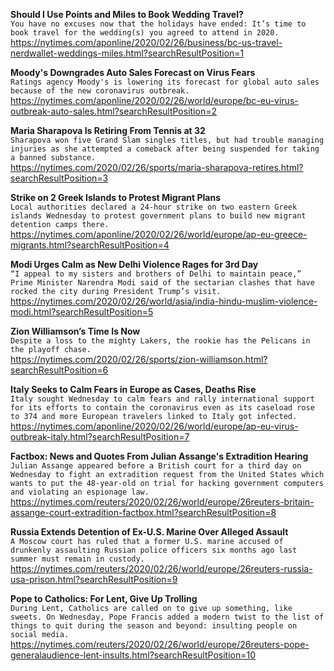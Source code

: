 **Should I Use Points and Miles to Book Wedding Travel?**\
`You have no excuses now that the holidays have ended: It’s time to book travel for the wedding(s) you agreed to attend in 2020.`\
https://nytimes.com/aponline/2020/02/26/business/bc-us-travel-nerdwallet-weddings-miles.html?searchResultPosition=1

**Moody's Downgrades Auto Sales Forecast on Virus Fears**\
`Ratings agency Moody's is lowering its forecast for global auto sales because of the new coronavirus outbreak.`\
https://nytimes.com/aponline/2020/02/26/world/europe/bc-eu-virus-outbreak-auto-sales.html?searchResultPosition=2

**Maria Sharapova Is Retiring From Tennis at 32**\
`Sharapova won five Grand Slam singles titles, but had trouble managing injuries as she attempted a comeback after being suspended for taking a banned substance.`\
https://nytimes.com/2020/02/26/sports/maria-sharapova-retires.html?searchResultPosition=3

**Strike on 2 Greek Islands to Protest Migrant Plans**\
`Local authorities declared a 24-hour strike on two eastern Greek islands Wednesday to protest government plans to build new migrant detention camps there. `\
https://nytimes.com/aponline/2020/02/26/world/europe/ap-eu-greece-migrants.html?searchResultPosition=4

**Modi Urges Calm as New Delhi Violence Rages for 3rd Day**\
`“I appeal to my sisters and brothers of Delhi to maintain peace,” Prime Minister Narendra Modi said of the sectarian clashes that have rocked the city during President Trump’s visit.`\
https://nytimes.com/2020/02/26/world/asia/india-hindu-muslim-violence-modi.html?searchResultPosition=5

**Zion Williamson’s Time Is Now**\
`Despite a loss to the mighty Lakers, the rookie has the Pelicans in the playoff chase.`\
https://nytimes.com/2020/02/26/sports/zion-williamson.html?searchResultPosition=6

**Italy Seeks to Calm Fears in Europe as Cases, Deaths Rise**\
`Italy sought Wednesday to calm fears and rally international support for its efforts to contain the coronavirus even as its caseload rose to 374 and more European travelers linked to Italy got infected. `\
https://nytimes.com/aponline/2020/02/26/world/europe/ap-eu-virus-outbreak-italy.html?searchResultPosition=7

**Factbox: News and Quotes From Julian Assange's Extradition Hearing**\
`Julian Assange appeared before a British court for a third day on Wednesday to fight an extradition request from the United States which wants to put the 48-year-old on trial for hacking government computers and violating an espionage law.`\
https://nytimes.com/reuters/2020/02/26/world/europe/26reuters-britain-assange-court-extradition-factbox.html?searchResultPosition=8

**Russia Extends Detention of Ex-U.S. Marine Over Alleged Assault**\
`A Moscow court has ruled that a former U.S. marine accused of drunkenly assaulting Russian police officers six months ago last summer must remain in custody.`\
https://nytimes.com/reuters/2020/02/26/world/europe/26reuters-russia-usa-prison.html?searchResultPosition=9

**Pope to Catholics: For Lent, Give Up Trolling**\
`During Lent, Catholics are called on to give up something, like sweets. On Wednesday, Pope Francis added a modern twist to the list of things to quit during the season and beyond: insulting people on social media.`\
https://nytimes.com/reuters/2020/02/26/world/europe/26reuters-pope-generalaudience-lent-insults.html?searchResultPosition=10

